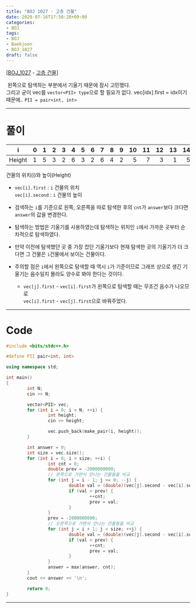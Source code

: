 ```yaml
---
title: "BOJ 1027 - 고층 건물"
date: 2020-07-16T17:50:20+09:00
categories: 
- BOJ   
tags:
- BOJ
- Baekjoon
- BOJ_1027
draft: false
---
```


[[BOJ_1027](https://www.acmicpc.net/problem/1027) - [고층 건물](https://www.acmicpc.net/problem/1027)]

&nbsp;왼쪽으로 탐색하는 부분에서 기울기 때문에 잠시 고민했다.<br>
그리고 굳이 vec를 `vector<PII> type`으로 할 필요가 없다. vec[idx].first = idx이기 때문에.. `PII = pair<int, int>`

<hr>

# 풀이

<center>

|   i    |    0 |    1 |    2 |    3 |    4 |    5 |    6 |    7 |    8 |    9 |   10 |   11 |   12 |   13 |   14 |
| :----: | ---: | ---: | ---: | ---: | ---: | ---: | ---: | ---: | ---: | ---: | ---: | ---: | ---: | ---: | ---: |
| Height |    1 |    5 |    3 |    2 |    6 |    3 |    2 |    6 |    4 |    2 |    5 |    7 |    3 |    1 |    5 |

</center>
<figcaption>건물의 위치(i)와 높이(Height)</figcaption>

- `vec[i].first` : `i` 건물의 위치<br>`vec[i].second` : `i` 건물의 높이

- 검색하는 `i`를 기준으로 왼쪽, 오른쪽을 따로 탐색한 후의 `cnt`가 `answer`보다 크다면 `answer`의 값을 변경한다.

- 탐색하는 방법은 기울기를 사용하였는데 탐색하는 위치인 `i`에서 가까운 곳부터 순차적으로 탐색하였다.

- 만약 이전에 탐색했던 곳 중 가장 컸던 기울기보다 현재 탐색한 곳의 기울기가 더 크다면 그 건물은 `i`건물에서 보이는 건물이다.

- 주의할 점은 `i`에서 왼쪽으로 탐색할 때 역시 `i`가 기준이므로 그래프 상으로 생긴 기울기는 음수일지 몰라도 양수로 봐야 한다는 것이다.

  - `vec[j].first` - `vec[i].first`가 왼쪽으로 탐색할 때는 무조건 음수가 나오므로<br>`vec[i].first` - `vec[j].first`으로 바꿔주었다.

<hr>

# Code

```C++
#include <bits/stdc++.h>

#define PII pair<int, int>

using namespace std;

int main()
{
        int N;
        cin >> N;

        vector<PII> vec;
        for (int i = 0; i < N; ++i) {
                int height;
                cin >> height;

                vec.push_back(make_pair(i, height));
        }

        int answer = 0;
        int size = vec.size();
        for (int i = 0; i < size; ++i) {
                int cnt = 0;
                double prev = -2000000000;
                // 왼쪽으로 가면서 만나는 건물들을 비교
                for (int j = i - 1; j >= 0; --j) {
                        double val = (double)(vec[j].second - vec[i].second) / (double)(vec[i].first - vec[j].first);
                        if (val > prev) {
                                ++cnt;
                                prev = val;
                        }
                }
                prev = -2000000000;
                // 오른쪽으로 가면서 만나는 건물들을 비교
                for (int j = i + 1; j < size; ++j) {
                        double val = (double)(vec[j].second - vec[i].second) / (double)(vec[j].first - vec[i].first);
                        if (val > prev) {
                                ++cnt;
                                prev = val;
                        }
                }
                answer = max(answer, cnt);
        }
        cout << answer << '\n';

        return 0;
}
```

<hr>
